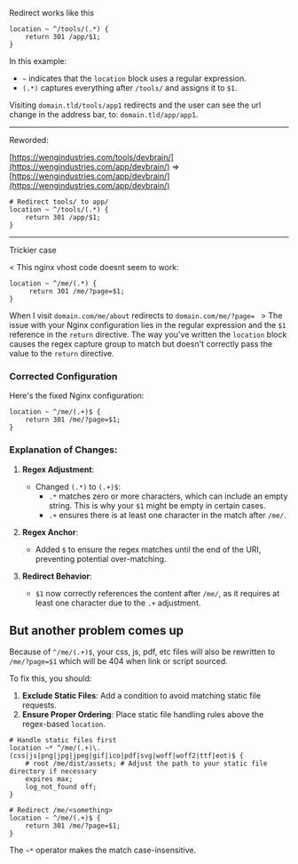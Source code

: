 Redirect works like this
```
location ~ ^/tools/(.*) {
    return 301 /app/$1;
}
```

In this example:
- `~` indicates that the `location` block uses a regular expression.
- `(.*)` captures everything after `/tools/` and assigns it to `$1`.

Visiting `domain.tld/tools/app1` redirects and the user can see the url change in the address bar, to: `domain.tld/app/app1`.

---

Reworded:

[https://wengindustries.com/tools/devbrain/](https://wengindustries.com/app/devbrain/) => [https://wengindustries.com/app/devbrain/](https://wengindustries.com/app/devbrain/)  

```
# Redirect tools/ to app/  
location ~ ^/tools/(.*) {  
	return 301 /app/$1;  
}
```

---

Trickier case

\<
This nginx vhost code doesnt seem to work:
```
location ~ ^/me/(.*) {
	 return 301 /me/?page=$1;
}
```

When I visit `domain.com/me/about` redirects to `domain.com/me/?page=
`
\>
The issue with your Nginx configuration lies in the regular expression and the `$1` reference in the `return` directive. The way you've written the `location` block causes the regex capture group to match but doesn't correctly pass the value to the `return` directive.

### Corrected Configuration

Here's the fixed Nginx configuration:

```nginx
location ~ ^/me/(.+)$ {
    return 301 /me/?page=$1;
}
```

### Explanation of Changes:

1. **Regex Adjustment**:
   - Changed `(.*)` to `(.+)$`:
     - `.*` matches zero or more characters, which can include an empty string. This is why your `$1` might be empty in certain cases.
     - `.+` ensures there is at least one character in the match after `/me/`.

2. **Regex Anchor**:
   - Added `$` to ensure the regex matches until the end of the URI, preventing potential over-matching.

3. **Redirect Behavior**:
   - `$1` now correctly references the content after `/me/`, as it requires at least one character due to the `.+` adjustment.

## But another problem comes up
Because of `^/me/(.+)$`, your css, js, pdf, etc files will also be rewritten to `/me/?page=$1` which will be 404 when link or script sourced.

To fix this, you should:
1. **Exclude Static Files**: Add a condition to avoid matching static file requests.
2. **Ensure Proper Ordering**: Place static file handling rules above the regex-based `location`.

```
# Handle static files first
location ~* ^/me/(.+)\.(css|js|png|jpg|jpeg|gif|ico|pdf|svg|woff|woff2|ttf|eot)$ {
    # root /me/dist/assets; # Adjust the path to your static file directory if necessary
    expires max;
    log_not_found off;
}

# Redirect /me/<something>
location ~ ^/me/(.+)$ {
    return 301 /me/?page=$1;
}
```

The `~*` operator makes the match case-insensitive.